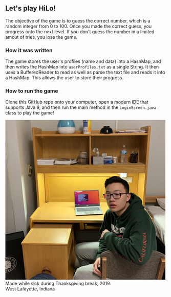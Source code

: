 ## Let's play HiLo!
The objective of the game is to guess the correct number, which is a random integer from 0 to 100.
Once you made the correct guess, you progress onto the next level.
If you don't guess the number in a limited amout of tries, you lose the game.
### How it was written
The game stores the user's profiles (name and data) into a HashMap, and then writes the HashMap into `userProfiles.txt` as a single String. It then uses a BufferedReader to read as well as parse the text file and reads it into a HashMap. This allows the user to store their progress.
### How to run the game
Clone this GitHub repo onto your computer, open a modern IDE that supports Java 9, and then run the main method in the `LoginScreen.java` class to play the game!  

![Thanksgiving](/Pictures/ThanksgivingTiny.jpg)  
Made while sick during Thanksgiving break, 2019.  
West Lafayette, Indiana
